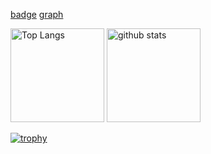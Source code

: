[badge](https://qiita-badge.apiapi.app/s/RitsukiShuto/followers.svg)
[graph](https://github-profile-summary-cards.vercel.app/api/cards/profile-details?username=RitsukiShuto&theme=dracula)

<p align="left"> 
  <img alt="Top Langs" height="150px" src="https://github-readme-stats.vercel.app/api/top-langs/?username=RitsukiShuto&layout=compact&count_private=true&show_icons=true&theme=onedark" />
  <img alt="github stats" height="150px" src="https://github-readme-stats.vercel.app/api?username=RitsukiShuto&count_private=true&show_icons=true&show_icons=true&theme=onedark" />
</p>

[![trophy](https://github-profile-trophy.vercel.app/?username=RitsukiShuto&theme=onedark&column=7)](https://github.com/RitsukiShuto/RitsukiShuto)
